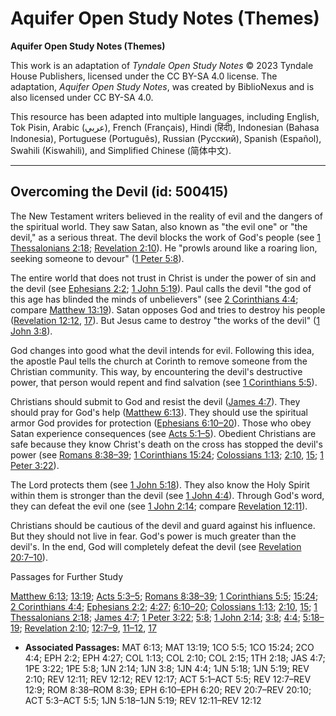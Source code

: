 # Aquifer Open Study Notes (Themes)

**Aquifer Open Study Notes (Themes)**

This work is an adaptation of *Tyndale Open Study Notes* © 2023 Tyndale House Publishers, licensed under the CC BY\-SA 4\.0 license. The adaptation, *Aquifer Open Study Notes*, was created by BiblioNexus and is also licensed under CC BY\-SA 4\.0\.

This resource has been adapted into multiple languages, including English, Tok Pisin, Arabic (عربي), French (Français), Hindi (हिंदी), Indonesian (Bahasa Indonesia), Portuguese (Português), Russian (Русский), Spanish (Español), Swahili (Kiswahili), and Simplified Chinese (简体中文).



--------------------------------

## Overcoming the Devil (id: 500415)

The New Testament writers believed in the reality of evil and the dangers of the spiritual world. They saw Satan, also known as "the evil one" or "the devil," as a serious threat. The devil blocks the work of God's people (see [1 Thessalonians 2:18](https://ref.ly/1Thess2:18); [Revelation 2:10](https://ref.ly/Rev2:10)). He "prowls around like a roaring lion, seeking someone to devour" ([1 Peter 5:8](https://ref.ly/1Pet5:8)).

The entire world that does not trust in Christ is under the power of sin and the devil (see [Ephesians 2:2](https://ref.ly/Eph2:2); [1 John 5:19](https://ref.ly/1John5:19)). Paul calls the devil "the god of this age has blinded the minds of unbelievers" (see [2 Corinthians 4:4](https://ref.ly/2Cor4:4); compare [Matthew 13:19](https://ref.ly/Matt13:19)). Satan opposes God and tries to destroy his people ([Revelation 12:12](https://ref.ly/Rev12:12), [17](https://ref.ly/Rev12:17)). But Jesus came to destroy "the works of the devil" ([1 John 3:8](https://ref.ly/1John3:8)). 

God changes into good what the devil intends for evil. Following this idea, the apostle Paul tells the church at Corinth to remove someone from the Christian community. This way, by encountering the devil's destructive power, that person would repent and find salvation (see [1 Corinthians 5:5](https://ref.ly/1Cor5:5)).

Christians should submit to God and resist the devil ([James 4:7](https://ref.ly/Jas4:7)). They should pray for God's help ([Matthew 6:13](https://ref.ly/Matt6:13)). They should use the spiritual armor God provides for protection ([Ephesians 6:10–20](https://ref.ly/Eph6:10-Eph6:20)). Those who obey Satan experience consequences (see [Acts 5:1–5](https://ref.ly/Acts5:1-Acts5:5)). Obedient Christians are safe because they know Christ's death on the cross has stopped the devil's power (see [Romans 8:38–39](https://ref.ly/Rom8:38-Rom8:39); [1 Corinthians 15:24](https://ref.ly/1Cor15:24); [Colossians 1:13](https://ref.ly/Col1:13); [2:10](https://ref.ly/Col2:10), [15](https://ref.ly/Col2:15); [1 Peter 3:22](https://ref.ly/1Pet3:22)). 

The Lord protects them (see [1 John 5:18](https://ref.ly/1John5:18)). They also know the Holy Spirit within them is stronger than the devil (see [1 John 4:4](https://ref.ly/1John4:4)). Through God's word, they can defeat the evil one (see [1 John 2:14](https://ref.ly/1John2:14); compare [Revelation 12:11](https://ref.ly/Rev12:11)).

Christians should be cautious of the devil and guard against his influence. But they should not live in fear. God's power is much greater than the devil's. In the end, God will completely defeat the devil (see [Revelation 20:7–10](https://ref.ly/Rev20:7-Rev20:10)).

Passages for Further Study

[Matthew 6:13](https://ref.ly/Matt6:13); [13:19](https://ref.ly/Matt13:19); [Acts 5:3–5](https://ref.ly/Acts5:3-Acts5:5); [Romans 8:38–39](https://ref.ly/Rom8:38-Rom8:39); [1 Corinthians 5:5](https://ref.ly/1Cor5:5); [15:24](https://ref.ly/1Cor15:24); [2 Corinthians 4:4](https://ref.ly/2Cor4:4); [Ephesians 2:2](https://ref.ly/Eph2:2); [4:27](https://ref.ly/Eph4:27); [6:10–20](https://ref.ly/Eph6:10-Eph6:20); [Colossians 1:13](https://ref.ly/Col1:13); [2:10](https://ref.ly/Col2:10), [15](https://ref.ly/Col2:15); [1 Thessalonians 2:18](https://ref.ly/1Thess2:18); [James 4:7](https://ref.ly/Jas4:7); [1 Peter 3:22](https://ref.ly/1Pet3:22); [5:8](https://ref.ly/1Pet5:8); [1 John 2:14](https://ref.ly/1John2:14); [3:8](https://ref.ly/1John3:8); [4:4](https://ref.ly/1John4:4); [5:18–19](https://ref.ly/1John5:18-1John5:19); [Revelation 2:10](https://ref.ly/Rev2:10); [12:7–9](https://ref.ly/Rev12:7-Rev12:9), [11–12](https://ref.ly/Rev12:11-Rev12:12), [17](https://ref.ly/Rev12:17)

* **Associated Passages:** MAT 6:13; MAT 13:19; 1CO 5:5; 1CO 15:24; 2CO 4:4; EPH 2:2; EPH 4:27; COL 1:13; COL 2:10; COL 2:15; 1TH 2:18; JAS 4:7; 1PE 3:22; 1PE 5:8; 1JN 2:14; 1JN 3:8; 1JN 4:4; 1JN 5:18; 1JN 5:19; REV 2:10; REV 12:11; REV 12:12; REV 12:17; ACT 5:1–ACT 5:5; REV 12:7–REV 12:9; ROM 8:38–ROM 8:39; EPH 6:10–EPH 6:20; REV 20:7–REV 20:10; ACT 5:3–ACT 5:5; 1JN 5:18–1JN 5:19; REV 12:11–REV 12:12

